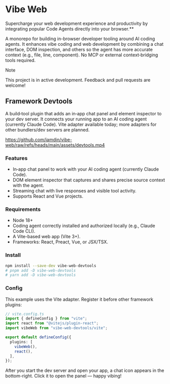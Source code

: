 # Vibe Web

Supercharge your web development experience and productivity by integrating 
  popular Code Agents directly into your browser.**

A monorepo for building in-browser developer tooling around AI coding agents. It enhances vibe coding and web development by combining a chat interface, DOM inspection, and others so the agent has more accurate context (e.g., file, line, component). No MCP or external context‑bridging tools required. 

> [!NOTE]
> This project is in active development. Feedback and pull requests are welcome!

## Framework Devtools

 A build‑tool plugin that adds an in‑app chat panel and element inspector to your dev server. It connects your running app to an AI coding agent (currently Claude Code). Vite adapter available today; more adapters for other bundlers/dev servers are planned.

https://github.com/iamdin/vibe-web/raw/refs/heads/main/assets/devtools.mp4

### Features

- In‑app chat panel to work with your AI coding agent (currently Claude Code).
- DOM element inspector that captures and shares precise source context with the agent.
- Streaming chat with live responses and visible tool activity.
- Supports React and Vue projects.

### Requirements

- Node 18+
- Coding agent correctly installed and authorized locally (e.g., Claude Code CLI).
- A Vite-based web app (Vite 3+).
- Frameworks: React, Preact, Vue, or JSX/TSX.

### Install

```bash
npm install --save-dev vibe-web-devtools
# pnpm add -D vibe-web-devtools
# yarn add -D vibe-web-devtools
```

### Config

This example uses the Vite adapter. Register it before other framework plugins:

```ts
// vite.config.ts
import { defineConfig } from "vite";
import react from "@vitejs/plugin-react";
import vibeWeb from "vibe-web-devtools/vite";

export default defineConfig({
  plugins: [
    vibeWeb(),
    react(),
  ],
});
```

After you start the dev server and open your app, a chat icon appears in the bottom-right. Click it to open the panel — happy vibing!
